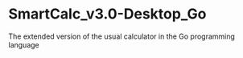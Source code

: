 # SmartCalc_v3.0-Desktop_Go
The extended version of the usual calculator in the Go programming language
